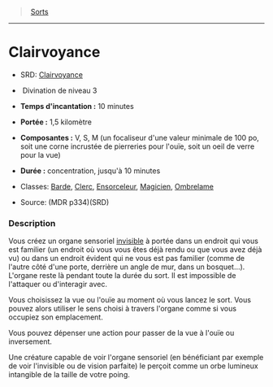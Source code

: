 ﻿---
!SpellItem
Family: SpellHD
Name: Clairvoyance
AltName: '[Clairvoyance](srd_spells_clairvoyance.md)'
Type: Divination
Level: 3
CastingTime: 10 minutes
Range: 1,5 kilomètre
Components: V, S, M (un focaliseur d'une valeur minimale de 100 po, soit une corne incrustée de pierreries pour l'ouïe, soit un oeil de verre pour la vue)
Duration: concentration, jusqu'à 10 minutes
Classes: '[Barde](hd_bard.md), [Clerc](hd_cleric.md), [Ensorceleur](hd_sorcerer.md), [Magicien](hd_wizard.md), [Ombrelame](hd_rogue_ombrelame.md)'
Source: (MDR p334)(SRD)
Id: spells_hd.md#clairvoyance
ParentLink: spells_hd.md#sorts
ParentName: Sorts
NameLevel: 1
Attributes: {}
---
> [Sorts](hd_spells.md)

---

# Clairvoyance

- SRD: [Clairvoyance](srd_spells_clairvoyance.md)

-  Divination de niveau 3

- **Temps d'incantation :** 10 minutes

- **Portée :** 1,5 kilomètre

- **Composantes :** V, S, M (un focaliseur d'une valeur minimale de 100 po, soit une corne incrustée de pierreries pour l'ouïe, soit un oeil de verre pour la vue)

- **Durée :** concentration, jusqu'à 10 minutes

- Classes: [Barde](hd_bard.md), [Clerc](hd_cleric.md), [Ensorceleur](hd_sorcerer.md), [Magicien](hd_wizard.md), [Ombrelame](hd_rogue_ombrelame.md)

- Source: (MDR p334)(SRD)

### Description

Vous créez un organe sensoriel [invisible](hd_conditions_invisible.md) à portée dans un endroit qui vous est familier (un endroit où vous vous êtes déjà rendu ou que vous avez déjà vu) ou dans un endroit évident qui ne vous est pas familier (comme de l'autre côté d'une porte, derrière un angle de mur, dans un bosquet…). L'organe reste là pendant toute la durée du sort. Il est impossible de l'attaquer ou d'interagir avec.

Vous choisissez la vue ou l'ouïe au moment où vous lancez le sort. Vous pouvez alors utiliser le sens choisi à travers l'organe comme si vous occupiez son emplacement.

Vous pouvez dépenser une action pour passer de la vue à l'ouïe ou inversement.

Une créature capable de voir l'organe sensoriel (en bénéficiant par exemple de voir l'invisible ou de vision parfaite) le perçoit comme un orbe lumineux intangible de la taille de votre poing.

